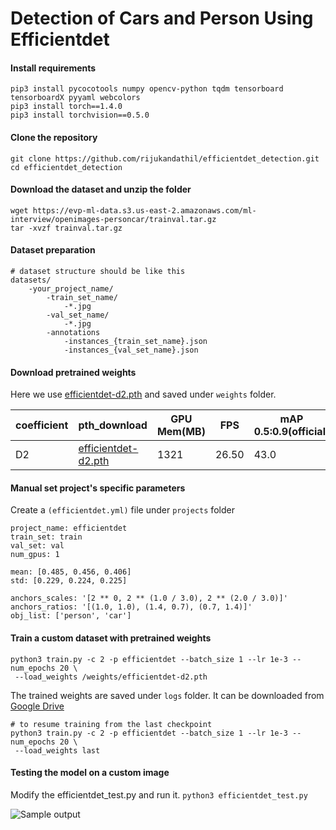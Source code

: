 # Detection of Cars and Person Using Efficientdet

#### Install requirements
```
pip3 install pycocotools numpy opencv-python tqdm tensorboard tensorboardX pyyaml webcolors
pip3 install torch==1.4.0
pip3 install torchvision==0.5.0
```

#### Clone the repository
```
git clone https://github.com/rijukandathil/efficientdet_detection.git
cd efficientdet_detection
```
#### Download the dataset and unzip the folder

```
wget https://evp-ml-data.s3.us-east-2.amazonaws.com/ml-interview/openimages-personcar/trainval.tar.gz
tar -xvzf trainval.tar.gz
```
#### Dataset preparation 

```
# dataset structure should be like this
datasets/
    -your_project_name/
        -train_set_name/
            -*.jpg
        -val_set_name/
            -*.jpg
        -annotations
            -instances_{train_set_name}.json
            -instances_{val_set_name}.json
```
#### Download pretrained weights

Here we use [efficientdet-d2.pth](https://github.com/zylo117/Yet-Another-Efficient-Pytorch/releases/download/1.0/efficientdet-d2.pth) and saved under `weights` folder.

| coefficient | pth_download | GPU Mem(MB) | FPS | mAP 0.5:0.9(official) |
| ----------- | ------------ | ----------- | --- | --------------------- |
| D2 | [efficientdet-d2.pth](https://github.com/zylo117/Yet-Another-Efficient-Pytorch/releases/download/1.0/efficientdet-d2.pth) | 1321 | 26.50 | 43.0 |

####  Manual set project's specific parameters
Create a `(efficientdet.yml)` file  under `projects` folder 

```
project_name: efficientdet 
train_set: train
val_set: val
num_gpus: 1

mean: [0.485, 0.456, 0.406]
std: [0.229, 0.224, 0.225]

anchors_scales: '[2 ** 0, 2 ** (1.0 / 3.0), 2 ** (2.0 / 3.0)]'
anchors_ratios: '[(1.0, 1.0), (1.4, 0.7), (0.7, 1.4)]'
obj_list: ['person', 'car']
```

#### Train a custom dataset with pretrained weights

```
python3 train.py -c 2 -p efficientdet --batch_size 1 --lr 1e-3 --num_epochs 20 \
 --load_weights /weights/efficientdet-d2.pth
```

The trained weights are saved under `logs` folder. It can be downloaded from [Google Drive](https://drive.google.com/file/d/1EIsfyam9HglARNsWEP0_wNKNnZmP8udB/view?usp=sharing)

```
# to resume training from the last checkpoint
python3 train.py -c 2 -p efficientdet --batch_size 1 --lr 1e-3 --num_epochs 20 \
 --load_weights last
```
#### Testing the model on a custom image

Modify the efficientdet_test.py and run it.
`python3 efficientdet_test.py`


![Sample output](https://i.imgur.com/1rFudt3.jpg)

